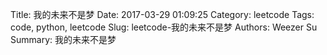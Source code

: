Title: 我的未来不是梦
Date: 2017-03-29 01:09:25
Category: leetcode
Tags: code, python, leetcode
Slug: leetcode-我的未来不是梦
Authors: Weezer Su
Summary: 我的未来不是梦


```python
```

```
